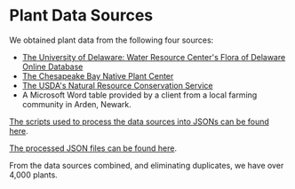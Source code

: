 # Plant Data Sources

We obtained plant data from the following four sources:

 - [The University of Delaware: Water Resource Center's Flora of Delaware Online Database](http://www.wrc.udel.edu/de-flora/)
 - [The Chesapeake Bay Native Plant Center](http://www.nativeplantcenter.net/plants/)
 - [The USDA's Natural Resource Conservation Service](https://plants.sc.egov.usda.gov/java/characteristics)
 - A Microsoft Word table provided by a client from a local farming community in Arden, Newark.

[The scripts used to process the data sources into JSONs can be found here](../scripts).

[The processed JSON files can be found here](../GardenProject/src/main/resources/plantData/).

From the data sources combined, and eliminating duplicates, we have
over 4,000 plants.

